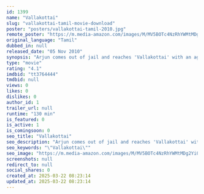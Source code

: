 ```yaml
---
id: 1399
name: "Vallakottai"
slug: "vallakottai-tamil-movie-download"
poster: "posters/vallakottai-tamil-2010.jpg"
remote_poster: "https://m.media-amazon.com/images/M/MV5BOTc4NzRhYWMtMDg2Yi00MWQ5LWE2NTEtNTI0NzBhN2VkM2IyXkEyXkFqcGc@._V1_SX300.jpg"
original_language: "Tamil"
dubbed_in: null
released_date: "05 Nov 2010"
synopsis: "Arjun comes out of jail and reaches 'Vallakottai' with an agenda."
type: "movie"
rating: "4.1"
imdbid: "tt3764444"
tmdbid: null
views: 0
likes: 0
dislikes: 0
author_id: 1
trailer_url: null
runtime: "130 min"
is_featured: 0
is_active: 1
is_comingsoon: 0
seo_title: "Vallakottai"
seo_description: "Arjun comes out of jail and reaches 'Vallakottai' with an agenda."
seo_keywords: "\"Vallakottai\""
seo_image: "https://m.media-amazon.com/images/M/MV5BOTc4NzRhYWMtMDg2Yi00MWQ5LWE2NTEtNTI0NzBhN2VkM2IyXkEyXkFqcGc@._V1_SX300.jpg"
screenshots: null
redirect_to: null
social_shares: 0
created_at: 2025-03-22 08:23:14
updated_at: 2025-03-22 08:23:14
---
```


